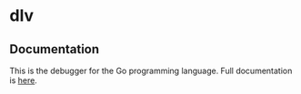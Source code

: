 # dlv

## Documentation

This is the debugger for the Go programming language. Full documentation is [here](https://github.com/go-delve/delve).